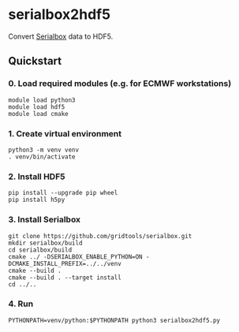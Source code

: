 # serialbox2hdf5

Convert [Serialbox](https://gridtools.github.io/serialbox/) data to HDF5.

## Quickstart

### 0. Load required modules (e.g. for ECMWF workstations)

```
module load python3
module load hdf5
module load cmake
```

### 1. Create virtual environment

```
python3 -m venv venv
. venv/bin/activate
```

### 2. Install HDF5

```
pip install --upgrade pip wheel
pip install h5py
```

### 3. Install Serialbox

```
git clone https://github.com/gridtools/serialbox.git
mkdir serialbox/build
cd serialbox/build
cmake ../ -DSERIALBOX_ENABLE_PYTHON=ON -DCMAKE_INSTALL_PREFIX=../../venv
cmake --build .
cmake --build . --target install
cd ../..
```

### 4. Run

```
PYTHONPATH=venv/python:$PYTHONPATH python3 serialbox2hdf5.py
```

